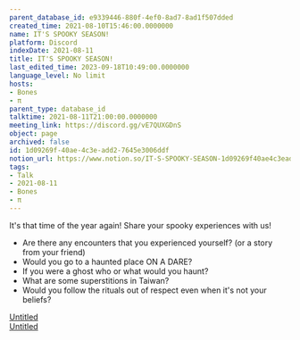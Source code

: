 ```yaml
---
parent_database_id: e9339446-880f-4ef0-8ad7-8ad1f507dded
created_time: 2021-08-10T15:46:00.0000000
name: IT'S SPOOKY SEASON!
platform: Discord
indexDate: 2021-08-11
title: IT'S SPOOKY SEASON!
last_edited_time: 2023-09-18T10:49:00.0000000
language_level: No limit
hosts:
- Bones
- π
parent_type: database_id
talktime: 2021-08-11T21:00:00.0000000
meeting_link: https://discord.gg/vE7QUXGDnS
object: page
archived: false
id: 1d09269f-40ae-4c3e-add2-7645e3006ddf
notion_url: https://www.notion.so/IT-S-SPOOKY-SEASON-1d09269f40ae4c3eadd27645e3006ddf
tags:
- Talk
- 2021-08-11
- Bones
- π
---
```


It's that time of the year again! Share your spooky experiences with us!
   - Are there any encounters that you experienced yourself? (or a story from your friend)
   - Would you go to a haunted place ON A
  DARE?
   - If you were a ghost who or what would you haunt?
   - What are some superstitions in Taiwan?
   - Would you follow the rituals out of respect even when it's not your beliefs?


[Untitled](https://www.notion.so/12c4a9e645d54aefa860b5f927a0b220)   
[Untitled](https://www.notion.so/482e61b02b9c4456b2b4fe86bb7544c6)   







